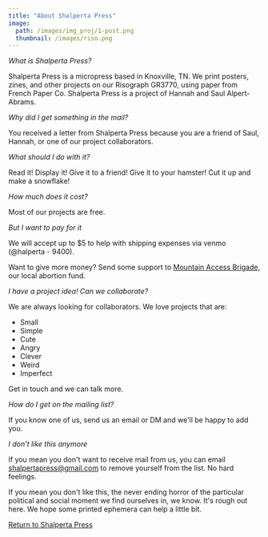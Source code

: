 ```yaml
---
title: "About Shalperta Press"
image: 
  path: /images/img_proj/1-post.png
  thumbnail: /images/riso.png
---
```


*What is Shalperta Press?*

Shalperta Press is a micropress based in Knoxville, TN. We print posters, zines, and other projects on our Risograph GR3770, using paper from French Paper Co. Shalperta Press is a project of Hannah and Saul Alpert-Abrams. 

*Why did I get something in the mail?*

You received a letter from Shalperta Press because you are a friend of Saul, Hannah, or one of our project collaborators. 

*What should I do with it?*

Read it! Display it! Give it to a friend! Give it to your hamster! Cut it up and make a snowflake!

*How much does it cost?*

Most of our projects are free.

*But I want to pay for it*

We will accept up to $5 to help with shipping expenses via venmo (@halperta - 9400).

Want to give more money? Send some support to [Mountain Access Brigade](https://abortionfunds.org/fund/mountain-access-brigade/), our local abortion fund.

*I have a project idea! Can we collaborate?*

We are always looking for collaborators. We love projects that are:
* Small 
* Simple 
* Cute
* Angry
* Clever
* Weird
* Imperfect

Get in touch and we can talk more.

*How do I get on the mailing list?*

If you know one of us, send us an email or DM and we'll be happy to add you. 

*I don't like this anymore*

If you mean you don't want to receive mail from us, you can email shalpertapress@gmail.com to remove yourself from the list. No hard feelings.

If you mean you don't like this, the never ending horror of the particular political and social moment we find ourselves in, we know. It's rough out here. We hope some printed ephemera can help a little bit.

[Return to Shalperta Press](../)
